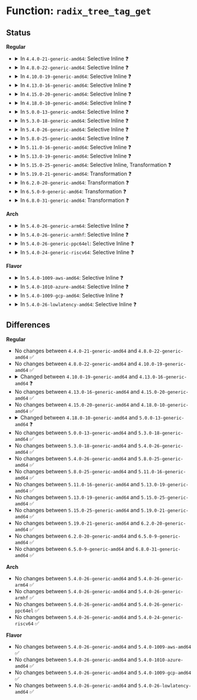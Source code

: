 # Function: <code>radix_tree_tag_get</code>

## Status
<b>Regular</b>
<ul>
<li>
<details>
<summary>In <code>4.4.0-21-generic-amd64</code>: Selective Inline ❓</summary>

```c
int radix_tree_tag_get(struct radix_tree_root * root, long unsigned int index, unsigned int tag)
```

```json
{
  "name": "radix_tree_tag_get",
  "collision_type": "Unique Global",
  "inline_type": "Selective",
  "funcs": [
    {
      "addr": 18446744071582968720,
      "name": "radix_tree_tag_get",
      "external": true,
      "loc": "lib/radix-tree.c:702",
      "file": "lib/radix-tree.c",
      "inline": "not declared, inlined",
      "caller_inline": [],
      "caller_func": []
    }
  ],
  "symbols": [
    {
      "addr": 18446744071582968720,
      "name": "radix_tree_tag_get",
      "section": ".text",
      "bind": "STB_GLOBAL",
      "size": 159
    }
  ]
}
```
</details>
</li>
<li>
<details>
<summary>In <code>4.8.0-22-generic-amd64</code>: Selective Inline ❓</summary>

```c
int radix_tree_tag_get(struct radix_tree_root * root, long unsigned int index, unsigned int tag)
```

```json
{
  "name": "radix_tree_tag_get",
  "collision_type": "Unique Global",
  "inline_type": "Selective",
  "funcs": [
    {
      "addr": 18446744071583256880,
      "name": "radix_tree_tag_get",
      "external": true,
      "loc": "lib/radix-tree.c:864",
      "file": "lib/radix-tree.c",
      "inline": "not declared, inlined",
      "caller_inline": [],
      "caller_func": []
    }
  ],
  "symbols": [
    {
      "addr": 18446744071583256880,
      "name": "radix_tree_tag_get",
      "section": ".text",
      "bind": "STB_GLOBAL",
      "size": 222
    }
  ]
}
```
</details>
</li>
<li>
<details>
<summary>In <code>4.10.0-19-generic-amd64</code>: Selective Inline ❓</summary>

```c
int radix_tree_tag_get(struct radix_tree_root * root, long unsigned int index, unsigned int tag)
```

```json
{
  "name": "radix_tree_tag_get",
  "collision_type": "Unique Global",
  "inline_type": "Selective",
  "funcs": [
    {
      "addr": 18446744071583372592,
      "name": "radix_tree_tag_get",
      "external": true,
      "loc": "lib/radix-tree.c:1407",
      "file": "lib/radix-tree.c",
      "inline": "not declared, inlined",
      "caller_inline": [],
      "caller_func": [
        "fs/dax.c:dax_invalidate_mapping_entry",
        "fs/dax.c:dax_invalidate_mapping_entry",
        "fs/dax.c:__dax_invalidate_mapping_entry",
        "fs/dax.c:__dax_invalidate_mapping_entry"
      ]
    }
  ],
  "symbols": [
    {
      "addr": 18446744071583372592,
      "name": "radix_tree_tag_get",
      "section": ".text",
      "bind": "STB_GLOBAL",
      "size": 222
    }
  ]
}
```
</details>
</li>
<li>
<details>
<summary>In <code>4.13.0-16-generic-amd64</code>: Selective Inline ❓</summary>

```c
int radix_tree_tag_get(const struct radix_tree_root * root, long unsigned int index, unsigned int tag)
```

```json
{
  "name": "radix_tree_tag_get",
  "collision_type": "Unique Global",
  "inline_type": "Selective",
  "funcs": [
    {
      "addr": 18446744071588222064,
      "name": "radix_tree_tag_get",
      "external": true,
      "loc": "lib/radix-tree.c:1549",
      "file": "lib/radix-tree.c",
      "inline": "not declared, inlined",
      "caller_inline": [],
      "caller_func": [
        "fs/dax.c:dax_writeback_mapping_range",
        "fs/dax.c:__dax_invalidate_mapping_entry",
        "fs/dax.c:__dax_invalidate_mapping_entry",
        "lib/idr.c:idr_replace"
      ]
    }
  ],
  "symbols": [
    {
      "addr": 18446744071588222064,
      "name": "radix_tree_tag_get",
      "section": ".text",
      "bind": "STB_GLOBAL",
      "size": 212
    }
  ]
}
```
</details>
</li>
<li>
<details>
<summary>In <code>4.15.0-20-generic-amd64</code>: Selective Inline ❓</summary>

```c
int radix_tree_tag_get(const struct radix_tree_root * root, long unsigned int index, unsigned int tag)
```

```json
{
  "name": "radix_tree_tag_get",
  "collision_type": "Unique Global",
  "inline_type": "Selective",
  "funcs": [
    {
      "addr": 18446744071588772112,
      "name": "radix_tree_tag_get",
      "external": true,
      "loc": "lib/radix-tree.c:1547",
      "file": "lib/radix-tree.c",
      "inline": "not declared, inlined",
      "caller_inline": [],
      "caller_func": [
        "fs/dax.c:dax_writeback_mapping_range",
        "fs/dax.c:__dax_invalidate_mapping_entry",
        "fs/dax.c:__dax_invalidate_mapping_entry",
        "drivers/hwspinlock/hwspinlock_core.c:hwspin_lock_free",
        "drivers/hwspinlock/hwspinlock_core.c:hwspin_lock_request_specific",
        "drivers/hwspinlock/hwspinlock_core.c:hwspin_lock_unregister_single",
        "lib/idr.c:idr_replace_ext"
      ]
    }
  ],
  "symbols": [
    {
      "addr": 18446744071588772112,
      "name": "radix_tree_tag_get",
      "section": ".text",
      "bind": "STB_GLOBAL",
      "size": 239
    }
  ]
}
```
</details>
</li>
<li>
<details>
<summary>In <code>4.18.0-10-generic-amd64</code>: Selective Inline ❓</summary>

```c
int radix_tree_tag_get(const struct radix_tree_root * root, long unsigned int index, unsigned int tag)
```

```json
{
  "name": "radix_tree_tag_get",
  "collision_type": "Unique Global",
  "inline_type": "Selective",
  "funcs": [
    {
      "addr": 18446744071589150800,
      "name": "radix_tree_tag_get",
      "external": true,
      "loc": "lib/radix-tree.c:1548",
      "file": "lib/radix-tree.c",
      "inline": "not declared, inlined",
      "caller_inline": [],
      "caller_func": [
        "fs/dax.c:dax_writeback_mapping_range",
        "fs/dax.c:__dax_invalidate_mapping_entry",
        "fs/dax.c:__dax_invalidate_mapping_entry",
        "drivers/hwspinlock/hwspinlock_core.c:hwspin_lock_free",
        "drivers/hwspinlock/hwspinlock_core.c:hwspin_lock_request_specific",
        "drivers/hwspinlock/hwspinlock_core.c:hwspin_lock_unregister_single",
        "lib/idr.c:idr_replace"
      ]
    }
  ],
  "symbols": [
    {
      "addr": 18446744071589150800,
      "name": "radix_tree_tag_get",
      "section": ".text",
      "bind": "STB_GLOBAL",
      "size": 239
    }
  ]
}
```
</details>
</li>
<li>
<details>
<summary>In <code>5.0.0-13-generic-amd64</code>: Selective Inline ❓</summary>

```c
int radix_tree_tag_get(const struct xarray * root, long unsigned int index, unsigned int tag)
```

```json
{
  "name": "radix_tree_tag_get",
  "collision_type": "Unique Global",
  "inline_type": "Selective",
  "funcs": [
    {
      "addr": 18446744071589384112,
      "name": "radix_tree_tag_get",
      "external": true,
      "loc": "lib/radix-tree.c:1102",
      "file": "lib/radix-tree.c",
      "inline": "not declared, inlined",
      "caller_inline": [],
      "caller_func": [
        "drivers/hwspinlock/hwspinlock_core.c:hwspin_lock_free",
        "drivers/hwspinlock/hwspinlock_core.c:hwspin_lock_request_specific",
        "drivers/hwspinlock/hwspinlock_core.c:hwspin_lock_unregister_single",
        "lib/idr.c:idr_replace"
      ]
    }
  ],
  "symbols": [
    {
      "addr": 18446744071589384112,
      "name": "radix_tree_tag_get",
      "section": ".text",
      "bind": "STB_GLOBAL",
      "size": 171
    }
  ]
}
```
</details>
</li>
<li>
<details>
<summary>In <code>5.3.0-18-generic-amd64</code>: Selective Inline ❓</summary>

```c
int radix_tree_tag_get(const struct xarray * root, long unsigned int index, unsigned int tag)
```

```json
{
  "name": "radix_tree_tag_get",
  "collision_type": "Unique Global",
  "inline_type": "Selective",
  "funcs": [
    {
      "addr": 18446744071589841152,
      "name": "radix_tree_tag_get",
      "external": true,
      "loc": "lib/radix-tree.c:1089",
      "file": "lib/radix-tree.c",
      "inline": "not declared, inlined",
      "caller_inline": [],
      "caller_func": [
        "drivers/hwspinlock/hwspinlock_core.c:hwspin_lock_free",
        "drivers/hwspinlock/hwspinlock_core.c:hwspin_lock_request_specific",
        "drivers/hwspinlock/hwspinlock_core.c:hwspin_lock_unregister_single",
        "lib/idr.c:idr_replace"
      ]
    }
  ],
  "symbols": [
    {
      "addr": 18446744071589841152,
      "name": "radix_tree_tag_get",
      "section": ".text",
      "bind": "STB_GLOBAL",
      "size": 141
    }
  ]
}
```
</details>
</li>
<li>
<details>
<summary>In <code>5.4.0-26-generic-amd64</code>: Selective Inline ❓</summary>

```c
int radix_tree_tag_get(const struct xarray * root, long unsigned int index, unsigned int tag)
```

```json
{
  "name": "radix_tree_tag_get",
  "collision_type": "Unique Global",
  "inline_type": "Selective",
  "funcs": [
    {
      "addr": 18446744071590067248,
      "name": "radix_tree_tag_get",
      "external": true,
      "loc": "lib/radix-tree.c:1089",
      "file": "lib/radix-tree.c",
      "inline": "not declared, inlined",
      "caller_inline": [],
      "caller_func": [
        "drivers/hwspinlock/hwspinlock_core.c:hwspin_lock_free",
        "drivers/hwspinlock/hwspinlock_core.c:hwspin_lock_request_specific",
        "drivers/hwspinlock/hwspinlock_core.c:hwspin_lock_unregister_single",
        "lib/idr.c:idr_replace"
      ]
    }
  ],
  "symbols": [
    {
      "addr": 18446744071590067248,
      "name": "radix_tree_tag_get",
      "section": ".text",
      "bind": "STB_GLOBAL",
      "size": 141
    }
  ]
}
```
</details>
</li>
<li>
<details>
<summary>In <code>5.8.0-25-generic-amd64</code>: Selective Inline ❓</summary>

```c
int radix_tree_tag_get(const struct xarray * root, long unsigned int index, unsigned int tag)
```

```json
{
  "name": "radix_tree_tag_get",
  "collision_type": "Unique Global",
  "inline_type": "Selective",
  "funcs": [
    {
      "addr": 18446744071585065408,
      "name": "radix_tree_tag_get",
      "external": true,
      "loc": "lib/radix-tree.c:1081",
      "file": "lib/radix-tree.c",
      "inline": "not declared, inlined",
      "caller_inline": [],
      "caller_func": [
        "lib/idr.c:idr_replace",
        "drivers/hwspinlock/hwspinlock_core.c:hwspin_lock_free",
        "drivers/hwspinlock/hwspinlock_core.c:hwspin_lock_request_specific",
        "drivers/hwspinlock/hwspinlock_core.c:hwspin_lock_unregister_single"
      ]
    }
  ],
  "symbols": [
    {
      "addr": 18446744071585065408,
      "name": "radix_tree_tag_get",
      "section": ".text",
      "bind": "STB_GLOBAL",
      "size": 146
    }
  ]
}
```
</details>
</li>
<li>
<details>
<summary>In <code>5.11.0-16-generic-amd64</code>: Selective Inline ❓</summary>

```c
int radix_tree_tag_get(const struct xarray * root, long unsigned int index, unsigned int tag)
```

```json
{
  "name": "radix_tree_tag_get",
  "collision_type": "Unique Global",
  "inline_type": "Selective",
  "funcs": [
    {
      "addr": 18446744071585214736,
      "name": "radix_tree_tag_get",
      "external": true,
      "loc": "lib/radix-tree.c:1081",
      "file": "lib/radix-tree.c",
      "inline": "not declared, inlined",
      "caller_inline": [],
      "caller_func": [
        "lib/idr.c:idr_replace",
        "drivers/hwspinlock/hwspinlock_core.c:hwspin_lock_free",
        "drivers/hwspinlock/hwspinlock_core.c:hwspin_lock_request_specific",
        "drivers/hwspinlock/hwspinlock_core.c:hwspin_lock_unregister_single"
      ]
    }
  ],
  "symbols": [
    {
      "addr": 18446744071585214736,
      "name": "radix_tree_tag_get",
      "section": ".text",
      "bind": "STB_GLOBAL",
      "size": 146
    }
  ]
}
```
</details>
</li>
<li>
<details>
<summary>In <code>5.13.0-19-generic-amd64</code>: Selective Inline ❓</summary>

```c
int radix_tree_tag_get(const struct xarray * root, long unsigned int index, unsigned int tag)
```

```json
{
  "name": "radix_tree_tag_get",
  "collision_type": "Unique Global",
  "inline_type": "Selective",
  "funcs": [
    {
      "addr": 18446744071585097824,
      "name": "radix_tree_tag_get",
      "external": true,
      "loc": "lib/radix-tree.c:1082",
      "file": "lib/radix-tree.c",
      "inline": "not declared, inlined",
      "caller_inline": [],
      "caller_func": [
        "lib/idr.c:idr_replace",
        "drivers/hwspinlock/hwspinlock_core.c:hwspin_lock_free",
        "drivers/hwspinlock/hwspinlock_core.c:hwspin_lock_request_specific",
        "drivers/hwspinlock/hwspinlock_core.c:hwspin_lock_unregister_single"
      ]
    }
  ],
  "symbols": [
    {
      "addr": 18446744071585097824,
      "name": "radix_tree_tag_get",
      "section": ".text",
      "bind": "STB_GLOBAL",
      "size": 142
    }
  ]
}
```
</details>
</li>
<li>
<details>
<summary>In <code>5.15.0-25-generic-amd64</code>: Selective Inline, Transformation ❓</summary>

```c
int radix_tree_tag_get(const struct xarray * root, long unsigned int index, unsigned int tag)
```

```json
{
  "name": "radix_tree_tag_get",
  "collision_type": "Unique Global",
  "inline_type": "Selective",
  "funcs": [
    {
      "addr": 18446744071585545649,
      "name": "radix_tree_tag_get",
      "external": true,
      "loc": "lib/radix-tree.c:1082",
      "file": "lib/radix-tree.c",
      "inline": "not declared, inlined",
      "caller_inline": [],
      "caller_func": [
        "lib/idr.c:idr_replace",
        "drivers/hwspinlock/hwspinlock_core.c:hwspin_lock_free",
        "drivers/hwspinlock/hwspinlock_core.c:hwspin_lock_request_specific",
        "drivers/hwspinlock/hwspinlock_core.c:hwspin_lock_unregister_single"
      ]
    }
  ],
  "symbols": [
    {
      "addr": 18446744071592343635,
      "name": "radix_tree_tag_get.cold",
      "section": ".text",
      "bind": "STB_LOCAL",
      "size": 88
    },
    {
      "addr": 18446744071585545584,
      "name": "radix_tree_tag_get",
      "section": ".text",
      "bind": "STB_GLOBAL",
      "size": 218
    }
  ]
}
```
</details>
</li>
<li>
<details>
<summary>In <code>5.19.0-21-generic-amd64</code>: Transformation ❓</summary>

```c
int radix_tree_tag_get(const struct xarray * root, long unsigned int index, unsigned int tag)
```

```json
{
  "name": "radix_tree_tag_get",
  "collision_type": "Unique Global",
  "inline_type": "No",
  "funcs": [
    {
      "addr": 0,
      "name": "radix_tree_tag_get",
      "external": true,
      "loc": "lib/radix-tree.c:1082",
      "file": "lib/radix-tree.c",
      "inline": "seen, unknown",
      "caller_inline": [],
      "caller_func": [
        "lib/idr.c:idr_replace",
        "drivers/hwspinlock/hwspinlock_core.c:hwspin_lock_free",
        "drivers/hwspinlock/hwspinlock_core.c:hwspin_lock_request_specific",
        "drivers/hwspinlock/hwspinlock_core.c:hwspin_lock_unregister_single"
      ]
    }
  ],
  "symbols": [
    {
      "addr": 18446744071594205171,
      "name": "radix_tree_tag_get.cold",
      "section": ".text",
      "bind": "STB_LOCAL",
      "size": 88
    },
    {
      "addr": 18446744071586701184,
      "name": "radix_tree_tag_get",
      "section": ".text",
      "bind": "STB_GLOBAL",
      "size": 246
    }
  ]
}
```
</details>
</li>
<li>
<details>
<summary>In <code>6.2.0-20-generic-amd64</code>: Transformation ❓</summary>

```c
int radix_tree_tag_get(const struct xarray * root, long unsigned int index, unsigned int tag)
```

```json
{
  "name": "radix_tree_tag_get",
  "collision_type": "Unique Global",
  "inline_type": "No",
  "funcs": [
    {
      "addr": 0,
      "name": "radix_tree_tag_get",
      "external": true,
      "loc": "lib/radix-tree.c:1082",
      "file": "lib/radix-tree.c",
      "inline": "seen, unknown",
      "caller_inline": [],
      "caller_func": [
        "drivers/hwspinlock/hwspinlock_core.c:hwspin_lock_free",
        "drivers/hwspinlock/hwspinlock_core.c:hwspin_lock_request_specific",
        "drivers/hwspinlock/hwspinlock_core.c:hwspin_lock_unregister_single",
        "lib/idr.c:idr_replace"
      ]
    }
  ],
  "symbols": [
    {
      "addr": 18446744071596374384,
      "name": "radix_tree_tag_get.cold",
      "section": ".text",
      "bind": "STB_LOCAL",
      "size": 88
    },
    {
      "addr": 18446744071595862816,
      "name": "radix_tree_tag_get",
      "section": ".text",
      "bind": "STB_GLOBAL",
      "size": 246
    }
  ]
}
```
</details>
</li>
<li>
<details>
<summary>In <code>6.5.0-9-generic-amd64</code>: Transformation ❓</summary>

```c
int radix_tree_tag_get(const struct xarray * root, long unsigned int index, unsigned int tag)
```

```json
{
  "name": "radix_tree_tag_get",
  "collision_type": "Unique Global",
  "inline_type": "No",
  "funcs": [
    {
      "addr": 0,
      "name": "radix_tree_tag_get",
      "external": true,
      "loc": "lib/radix-tree.c:1081",
      "file": "lib/radix-tree.c",
      "inline": "seen, unknown",
      "caller_inline": [],
      "caller_func": [
        "drivers/hwspinlock/hwspinlock_core.c:hwspin_lock_free",
        "drivers/hwspinlock/hwspinlock_core.c:hwspin_lock_request_specific",
        "drivers/hwspinlock/hwspinlock_core.c:hwspin_lock_unregister_single",
        "lib/idr.c:idr_replace"
      ]
    }
  ],
  "symbols": [
    {
      "addr": 18446744071596903902,
      "name": "radix_tree_tag_get.cold",
      "section": ".text",
      "bind": "STB_LOCAL",
      "size": 94
    },
    {
      "addr": 18446744071596380160,
      "name": "radix_tree_tag_get",
      "section": ".text",
      "bind": "STB_GLOBAL",
      "size": 267
    }
  ]
}
```
</details>
</li>
<li>
<details>
<summary>In <code>6.8.0-31-generic-amd64</code>: Transformation ❓</summary>

```c
int radix_tree_tag_get(const struct xarray * root, long unsigned int index, unsigned int tag)
```

```json
{
  "name": "radix_tree_tag_get",
  "collision_type": "Unique Global",
  "inline_type": "No",
  "funcs": [
    {
      "addr": 0,
      "name": "radix_tree_tag_get",
      "external": true,
      "loc": "lib/radix-tree.c:1081",
      "file": "lib/radix-tree.c",
      "inline": "seen, unknown",
      "caller_inline": [],
      "caller_func": [
        "drivers/hwspinlock/hwspinlock_core.c:hwspin_lock_free",
        "drivers/hwspinlock/hwspinlock_core.c:hwspin_lock_request_specific",
        "drivers/hwspinlock/hwspinlock_core.c:hwspin_lock_unregister_single",
        "lib/idr.c:idr_replace"
      ]
    }
  ],
  "symbols": [
    {
      "addr": 18446744071597828995,
      "name": "radix_tree_tag_get.cold",
      "section": ".text",
      "bind": "STB_LOCAL",
      "size": 94
    },
    {
      "addr": 18446744071597275408,
      "name": "radix_tree_tag_get",
      "section": ".text",
      "bind": "STB_GLOBAL",
      "size": 267
    }
  ]
}
```
</details>
</li>
</ul>
<b>Arch</b>
<ul>
<li>
<details>
<summary>In <code>5.4.0-26-generic-arm64</code>: Selective Inline ❓</summary>

```c
int radix_tree_tag_get(const struct xarray * root, long unsigned int index, unsigned int tag)
```

```json
{
  "name": "radix_tree_tag_get",
  "collision_type": "Unique Global",
  "inline_type": "Selective",
  "funcs": [
    {
      "addr": 18446603336503844664,
      "name": "radix_tree_tag_get",
      "external": true,
      "loc": "lib/radix-tree.c:1089",
      "file": "lib/radix-tree.c",
      "inline": "not declared, inlined",
      "caller_inline": [],
      "caller_func": [
        "drivers/hwspinlock/hwspinlock_core.c:hwspin_lock_free",
        "drivers/hwspinlock/hwspinlock_core.c:hwspin_lock_request_specific",
        "drivers/hwspinlock/hwspinlock_core.c:hwspin_lock_unregister_single",
        "lib/idr.c:idr_replace"
      ]
    }
  ],
  "symbols": [
    {
      "addr": 18446603336503844664,
      "name": "radix_tree_tag_get",
      "section": ".text",
      "bind": "STB_GLOBAL",
      "size": 168
    }
  ]
}
```
</details>
</li>
<li>
<details>
<summary>In <code>5.4.0-26-generic-armhf</code>: Selective Inline ❓</summary>

```c
int radix_tree_tag_get(const struct xarray * root, long unsigned int index, unsigned int tag)
```

```json
{
  "name": "radix_tree_tag_get",
  "collision_type": "Unique Global",
  "inline_type": "Selective",
  "funcs": [
    {
      "addr": 3236464164,
      "name": "radix_tree_tag_get",
      "external": true,
      "loc": "lib/radix-tree.c:1089",
      "file": "lib/radix-tree.c",
      "inline": "not declared, inlined",
      "caller_inline": [],
      "caller_func": [
        "drivers/hwspinlock/hwspinlock_core.c:hwspin_lock_free",
        "drivers/hwspinlock/hwspinlock_core.c:hwspin_lock_request_specific",
        "drivers/hwspinlock/hwspinlock_core.c:hwspin_lock_unregister_single",
        "lib/idr.c:idr_replace"
      ]
    }
  ],
  "symbols": [
    {
      "addr": 3236464164,
      "name": "radix_tree_tag_get",
      "section": ".text",
      "bind": "STB_GLOBAL",
      "size": 180
    }
  ]
}
```
</details>
</li>
<li>
<details>
<summary>In <code>5.4.0-26-generic-ppc64el</code>: Selective Inline ❓</summary>

```c
int radix_tree_tag_get(const struct xarray * root, long unsigned int index, unsigned int tag)
```

```json
{
  "name": "radix_tree_tag_get",
  "collision_type": "Unique Global",
  "inline_type": "Selective",
  "funcs": [
    {
      "addr": 13835058055297698096,
      "name": "radix_tree_tag_get",
      "external": true,
      "loc": "lib/radix-tree.c:1089",
      "file": "lib/radix-tree.c",
      "inline": "not declared, inlined",
      "caller_inline": [],
      "caller_func": [
        "drivers/hwspinlock/hwspinlock_core.c:hwspin_lock_free",
        "drivers/hwspinlock/hwspinlock_core.c:hwspin_lock_request_specific",
        "drivers/hwspinlock/hwspinlock_core.c:hwspin_lock_unregister_single",
        "lib/idr.c:idr_replace"
      ]
    }
  ],
  "symbols": [
    {
      "addr": 13835058055297698096,
      "name": "radix_tree_tag_get",
      "section": ".text",
      "bind": "STB_GLOBAL",
      "size": 184
    }
  ]
}
```
</details>
</li>
<li>
<details>
<summary>In <code>5.4.0-24-generic-riscv64</code>: Selective Inline ❓</summary>

```c
int radix_tree_tag_get(const struct xarray * root, long unsigned int index, unsigned int tag)
```

```json
{
  "name": "radix_tree_tag_get",
  "collision_type": "Unique Global",
  "inline_type": "Selective",
  "funcs": [
    {
      "addr": 18446743936279735198,
      "name": "radix_tree_tag_get",
      "external": true,
      "loc": "lib/radix-tree.c:1089",
      "file": "lib/radix-tree.c",
      "inline": "not declared, inlined",
      "caller_inline": [],
      "caller_func": [
        "drivers/hwspinlock/hwspinlock_core.c:hwspin_lock_free",
        "drivers/hwspinlock/hwspinlock_core.c:hwspin_lock_request_specific",
        "drivers/hwspinlock/hwspinlock_core.c:hwspin_lock_unregister_single",
        "lib/idr.c:idr_replace"
      ]
    }
  ],
  "symbols": [
    {
      "addr": 18446743936279735198,
      "name": "radix_tree_tag_get",
      "section": ".text",
      "bind": "STB_GLOBAL",
      "size": 144
    }
  ]
}
```
</details>
</li>
</ul>
<b>Flavor</b>
<ul>
<li>
<details>
<summary>In <code>5.4.0-1009-aws-amd64</code>: Selective Inline ❓</summary>

```c
int radix_tree_tag_get(const struct xarray * root, long unsigned int index, unsigned int tag)
```

```json
{
  "name": "radix_tree_tag_get",
  "collision_type": "Unique Global",
  "inline_type": "Selective",
  "funcs": [
    {
      "addr": 18446744071589669504,
      "name": "radix_tree_tag_get",
      "external": true,
      "loc": "lib/radix-tree.c:1089",
      "file": "lib/radix-tree.c",
      "inline": "not declared, inlined",
      "caller_inline": [],
      "caller_func": [
        "drivers/hwspinlock/hwspinlock_core.c:hwspin_lock_free",
        "drivers/hwspinlock/hwspinlock_core.c:hwspin_lock_request_specific",
        "drivers/hwspinlock/hwspinlock_core.c:hwspin_lock_unregister_single",
        "lib/idr.c:idr_replace"
      ]
    }
  ],
  "symbols": [
    {
      "addr": 18446744071589669504,
      "name": "radix_tree_tag_get",
      "section": ".text",
      "bind": "STB_GLOBAL",
      "size": 141
    }
  ]
}
```
</details>
</li>
<li>
<details>
<summary>In <code>5.4.0-1010-azure-amd64</code>: Selective Inline ❓</summary>

```c
int radix_tree_tag_get(const struct xarray * root, long unsigned int index, unsigned int tag)
```

```json
{
  "name": "radix_tree_tag_get",
  "collision_type": "Unique Global",
  "inline_type": "Selective",
  "funcs": [
    {
      "addr": 18446744071589395328,
      "name": "radix_tree_tag_get",
      "external": true,
      "loc": "lib/radix-tree.c:1089",
      "file": "lib/radix-tree.c",
      "inline": "not declared, inlined",
      "caller_inline": [],
      "caller_func": [
        "drivers/hwspinlock/hwspinlock_core.c:hwspin_lock_free",
        "drivers/hwspinlock/hwspinlock_core.c:hwspin_lock_request_specific",
        "drivers/hwspinlock/hwspinlock_core.c:hwspin_lock_unregister_single",
        "lib/idr.c:idr_replace"
      ]
    }
  ],
  "symbols": [
    {
      "addr": 18446744071589395328,
      "name": "radix_tree_tag_get",
      "section": ".text",
      "bind": "STB_GLOBAL",
      "size": 141
    }
  ]
}
```
</details>
</li>
<li>
<details>
<summary>In <code>5.4.0-1009-gcp-amd64</code>: Selective Inline ❓</summary>

```c
int radix_tree_tag_get(const struct xarray * root, long unsigned int index, unsigned int tag)
```

```json
{
  "name": "radix_tree_tag_get",
  "collision_type": "Unique Global",
  "inline_type": "Selective",
  "funcs": [
    {
      "addr": 18446744071590112880,
      "name": "radix_tree_tag_get",
      "external": true,
      "loc": "lib/radix-tree.c:1089",
      "file": "lib/radix-tree.c",
      "inline": "not declared, inlined",
      "caller_inline": [],
      "caller_func": [
        "drivers/hwspinlock/hwspinlock_core.c:hwspin_lock_free",
        "drivers/hwspinlock/hwspinlock_core.c:hwspin_lock_request_specific",
        "drivers/hwspinlock/hwspinlock_core.c:hwspin_lock_unregister_single",
        "lib/idr.c:idr_replace"
      ]
    }
  ],
  "symbols": [
    {
      "addr": 18446744071590112880,
      "name": "radix_tree_tag_get",
      "section": ".text",
      "bind": "STB_GLOBAL",
      "size": 141
    }
  ]
}
```
</details>
</li>
<li>
<details>
<summary>In <code>5.4.0-26-lowlatency-amd64</code>: Selective Inline ❓</summary>

```c
int radix_tree_tag_get(const struct xarray * root, long unsigned int index, unsigned int tag)
```

```json
{
  "name": "radix_tree_tag_get",
  "collision_type": "Unique Global",
  "inline_type": "Selective",
  "funcs": [
    {
      "addr": 18446744071590163248,
      "name": "radix_tree_tag_get",
      "external": true,
      "loc": "lib/radix-tree.c:1089",
      "file": "lib/radix-tree.c",
      "inline": "not declared, inlined",
      "caller_inline": [],
      "caller_func": [
        "drivers/hwspinlock/hwspinlock_core.c:hwspin_lock_free",
        "drivers/hwspinlock/hwspinlock_core.c:hwspin_lock_request_specific",
        "drivers/hwspinlock/hwspinlock_core.c:hwspin_lock_unregister_single",
        "lib/idr.c:idr_replace"
      ]
    }
  ],
  "symbols": [
    {
      "addr": 18446744071590163248,
      "name": "radix_tree_tag_get",
      "section": ".text",
      "bind": "STB_GLOBAL",
      "size": 141
    }
  ]
}
```
</details>
</li>
</ul>

## Differences
<b>Regular</b>
<ul>
<li>
No changes between <code>4.4.0-21-generic-amd64</code> and <code>4.8.0-22-generic-amd64</code> ✅
</li>
<li>
No changes between <code>4.8.0-22-generic-amd64</code> and <code>4.10.0-19-generic-amd64</code> ✅
</li>
<li>
<details>
<summary>Changed between <code>4.10.0-19-generic-amd64</code> and <code>4.13.0-16-generic-amd64</code> ❓</summary>
<ul>
<li>
<b>Param type changed. </b>
<code>struct radix_tree_root * root</code> ➡️ <code>const struct radix_tree_root * root</code>
</li>
</ul>
</details>
</li>
<li>
No changes between <code>4.13.0-16-generic-amd64</code> and <code>4.15.0-20-generic-amd64</code> ✅
</li>
<li>
No changes between <code>4.15.0-20-generic-amd64</code> and <code>4.18.0-10-generic-amd64</code> ✅
</li>
<li>
<details>
<summary>Changed between <code>4.18.0-10-generic-amd64</code> and <code>5.0.0-13-generic-amd64</code> ❓</summary>
<ul>
<li>
<b>Param type changed. </b>
<code>const struct radix_tree_root * root</code> ➡️ <code>const struct xarray * root</code>
</li>
</ul>
</details>
</li>
<li>
No changes between <code>5.0.0-13-generic-amd64</code> and <code>5.3.0-18-generic-amd64</code> ✅
</li>
<li>
No changes between <code>5.3.0-18-generic-amd64</code> and <code>5.4.0-26-generic-amd64</code> ✅
</li>
<li>
No changes between <code>5.4.0-26-generic-amd64</code> and <code>5.8.0-25-generic-amd64</code> ✅
</li>
<li>
No changes between <code>5.8.0-25-generic-amd64</code> and <code>5.11.0-16-generic-amd64</code> ✅
</li>
<li>
No changes between <code>5.11.0-16-generic-amd64</code> and <code>5.13.0-19-generic-amd64</code> ✅
</li>
<li>
No changes between <code>5.13.0-19-generic-amd64</code> and <code>5.15.0-25-generic-amd64</code> ✅
</li>
<li>
No changes between <code>5.15.0-25-generic-amd64</code> and <code>5.19.0-21-generic-amd64</code> ✅
</li>
<li>
No changes between <code>5.19.0-21-generic-amd64</code> and <code>6.2.0-20-generic-amd64</code> ✅
</li>
<li>
No changes between <code>6.2.0-20-generic-amd64</code> and <code>6.5.0-9-generic-amd64</code> ✅
</li>
<li>
No changes between <code>6.5.0-9-generic-amd64</code> and <code>6.8.0-31-generic-amd64</code> ✅
</li>
</ul>
<b>Arch</b>
<ul>
<li>
No changes between <code>5.4.0-26-generic-amd64</code> and <code>5.4.0-26-generic-arm64</code> ✅
</li>
<li>
No changes between <code>5.4.0-26-generic-amd64</code> and <code>5.4.0-26-generic-armhf</code> ✅
</li>
<li>
No changes between <code>5.4.0-26-generic-amd64</code> and <code>5.4.0-26-generic-ppc64el</code> ✅
</li>
<li>
No changes between <code>5.4.0-26-generic-amd64</code> and <code>5.4.0-24-generic-riscv64</code> ✅
</li>
</ul>
<b>Flavor</b>
<ul>
<li>
No changes between <code>5.4.0-26-generic-amd64</code> and <code>5.4.0-1009-aws-amd64</code> ✅
</li>
<li>
No changes between <code>5.4.0-26-generic-amd64</code> and <code>5.4.0-1010-azure-amd64</code> ✅
</li>
<li>
No changes between <code>5.4.0-26-generic-amd64</code> and <code>5.4.0-1009-gcp-amd64</code> ✅
</li>
<li>
No changes between <code>5.4.0-26-generic-amd64</code> and <code>5.4.0-26-lowlatency-amd64</code> ✅
</li>
</ul>
